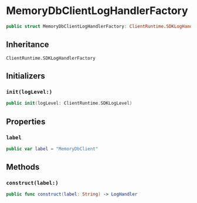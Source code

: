 # MemoryDbClientLogHandlerFactory

``` swift
public struct MemoryDbClientLogHandlerFactory: ClientRuntime.SDKLogHandlerFactory 
```

## Inheritance

`ClientRuntime.SDKLogHandlerFactory`

## Initializers

### `init(logLevel:)`

``` swift
public init(logLevel: ClientRuntime.SDKLogLevel) 
```

## Properties

### `label`

``` swift
public var label = "MemoryDbClient"
```

## Methods

### `construct(label:)`

``` swift
public func construct(label: String) -> LogHandler 
```
